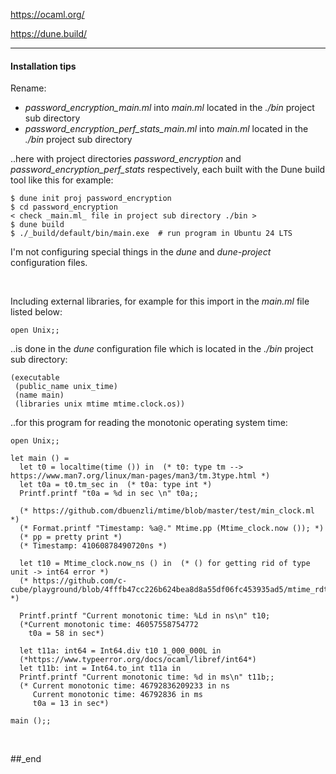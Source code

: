 https://ocaml.org/

https://dune.build/

---

#### Installation tips

Rename:

- _password_encryption_main.ml_ into _main.ml_ located in the _./bin_ project sub directory
- _password_encryption_perf_stats_main.ml_ into _main.ml_ located in the _./bin_ project sub directory

..here with project directories _password_encryption_ and _password_encryption_perf_stats_ respectively, each built with the Dune build tool like this for example:

```
$ dune init proj password_encryption
$ cd password_encryption
< check _main.ml_ file in project sub directory ./bin >
$ dune build
$ ./_build/default/bin/main.exe  # run program in Ubuntu 24 LTS
```
I'm not configuring special things in the _dune_ and _dune-project_ configuration files.

<br/>

Including external libraries, for example for this import in the _main.ml_ file listed below:

```
open Unix;;
```

..is done in the _dune_ configuration file which is located in the _./bin_ project sub directory:

```
(executable
 (public_name unix_time)
 (name main)
 (libraries unix mtime mtime.clock.os))
```

..for this program for reading the monotonic operating system time:

```
open Unix;;

let main () =
  let t0 = localtime(time ()) in  (* t0: type tm --> https://www.man7.org/linux/man-pages/man3/tm.3type.html *)
  let t0a = t0.tm_sec in  (* t0a: type int *)
  Printf.printf "t0a = %d in sec \n" t0a;;
  
  (* https://github.com/dbuenzli/mtime/blob/master/test/min_clock.ml *)
  (* Format.printf "Timestamp: %a@." Mtime.pp (Mtime_clock.now ()); *)
  (* pp = pretty print *)
  (* Timestamp: 41060878490720ns *)
  
  let t10 = Mtime_clock.now_ns () in  (* () for getting rid of type unit -> int64 error *)
  (* https://github.com/c-cube/playground/blob/4fffb47cc226b624bea8d8a55df06fc453935ad5/mtime_rdtsc_bench/main.ml#L7 *)
  
  Printf.printf "Current monotonic time: %Ld in ns\n" t10;
  (*Current monotonic time: 46057558754772
    t0a = 58 in sec*)
    
  let t11a: int64 = Int64.div t10 1_000_000L in
  (*https://www.typeerror.org/docs/ocaml/libref/int64*)
  let t11b: int = Int64.to_int t11a in
  Printf.printf "Current monotonic time: %d in ms\n" t11b;;
  (* Current monotonic time: 46792836209233 in ns
     Current monotonic time: 46792836 in ms
     t0a = 13 in sec*)

main ();;
```

<br/>

##_end
